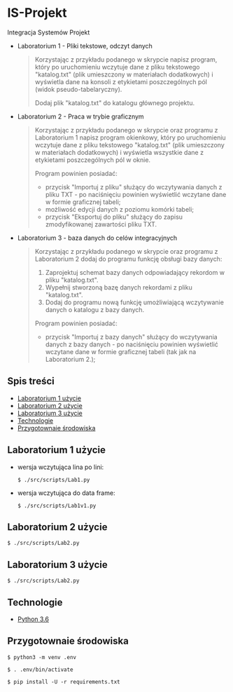 # IS-Projekt
Integracja Systemów Projekt
- Laboratorium 1 - Pliki tekstowe, odczyt danych
    >Korzystając z przykładu podanego w skrypcie napisz program, który po uruchomieniu wczytuje dane z pliku tekstowego "katalog.txt" (plik umieszczony w materiałach dodatkowych) i wyświetla dane na konsoli z etykietami poszczególnych pól (widok pseudo-tabelaryczny).
    >
    >Dodaj plik "katalog.txt" do katalogu głównego projektu.
- Laboratorium 2 - Praca w trybie graficznym
    >Korzystając z przykładu podanego w skrypcie oraz programu z Laboratorium 1 napisz program okienkowy, który po uruchomieniu  wczytuje dane z pliku tekstowego "katalog.txt" (plik umieszczony w materiałach dodatkowych) i wyświetla wszystkie dane z etykietami poszczególnych pól w oknie.
    >
    >Program powinien posiadać:
    >- przycisk "Importuj z pliku" służący do wczytywania danych z pliku TXT - po naciśnięciu powinien wyświetlić wczytane dane w formie graficznej tabeli;
    >- możliwość edycji danych z poziomu komórki tabeli;
    >- przycisk "Eksportuj do pliku" służący do zapisu zmodyfikowanej zawartości pliku TXT.
- Laboratorium 3 - baza danych do celów integracyjnych
    >Korzystając z przykładu podanego w skrypcie oraz programu z Laboratorium 2 dodaj do programu funkcję obsługi bazy danych:
    >1. Zaprojektuj schemat bazy danych odpowiadający rekordom w pliku "katalog.txt".
    >2. Wypełnij stworzoną bazę danych rekordami z pliku "katalog.txt".
    >3. Dodaj do programu nową funkcję umożliwiającą wczytywanie danych o katalogu z bazy danych.
    >
    >Program powinien posiadać:
    >- przycisk "Importuj z bazy danych" służący do wczytywania danych z bazy danych - po naciśnięciu powinien wyświetlić wczytane dane w formie graficznej tabeli (tak jak na Laboratorium 2.);
## Spis treści
- [Laboratorium 1 użycie](#Laboratorium-1-użycie)
- [Laboratorium 2 użycie](#Laboratorium-2-użycie)
- [Laboratorium 3 użycie](#Laboratorium-3-użycie)
- [Technologie](#Technologie)
- [Przygotownaie środowiska](#Przygotownaie-środowiska)
## Laboratorium 1 użycie
- wersja wczytująca lina po lini:
    ```console
    $ ./src/scripts/Lab1.py
    ```
- wersja wczytująca do data frame:
    ```console
    $ ./src/scripts/Lab1v1.py
    ```
## Laboratorium 2 użycie
```console
$ ./src/scripts/Lab2.py
```
## Laboratorium 3 użycie
```console
$ ./src/scripts/Lab2.py
```
## Technologie
- [Python 3.6](https://docs.python.org/3.6/ "Dokumentacja Pythona")
## Przygotownaie środowiska
```console
$ python3 -m venv .env
```
```console
$ . .env/bin/activate
```
```console
$ pip install -U -r requirements.txt
```